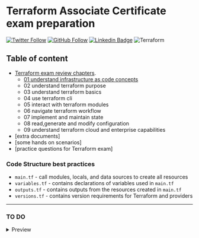 #  Terraform Associate Certificate exam preparation


[![Twitter Follow](https://img.shields.io/twitter/follow/045_hamid?label=045_hamid&style=plastic&logo=twitter&color=blue)](https://twitter.com/045_hamid)
[![GitHub Follow](https://img.shields.io/github/followers/hamidgholami?label=hamidgholami&style=plastic&logo=github&color=green)](https://github.com/hamidgholami)
[![Linkedin Badge](https://img.shields.io/badge/hamid--gholami-LinkedIn-blue?logo=linkedin)](https://www.linkedin.com/in/hamid-gholami/)
![Terraform](https://img.shields.io/badge/terraform-%235835CC.svg?style=plastic&logo=terraform&logoColor=white)
## Table of content

* [Terraform exam review chapters](https://learn.hashicorp.com/tutorials/terraform/associate-review).
    * [01 understand infrastructure as code concepts](https://github.com/hamidgholami/terraform_lab/blob/main/01-understand-infrastructure-as-code-concepts/README.md)
    * 02 understand terraform purpose
    * 03 understand terraform basics
    * 04 use terraform cli
    * 05 interact with terraform modules
    * 06 navigate terraform workflow
    * 07 implement and maintain state
    * 08 read,generate and modify configuration
    * 09 understand terraform cloud and enterprise capabilities
* [extra documents]
* [some hands on scenarios]
* [practice questions for Terraform exam]
### Code Structure best practices

- `main.tf` - call modules, locals, and data sources to create all resources
- `variables.tf` - contains declarations of variables used in `main.tf`
- `outputs.tf` - contains outputs from the resources created in `main.tf`
- `versions.tf` - contains version requirements for Terraform and providers


* * *
### TO DO
<details>
<summary> Preview </summary>

- [ ] Create a directory for each chapter of [Terraform exam review](https://learn.hashicorp.com/tutorials/terraform/associate-review).
- [ ] In the each directories should be a README.md file which is contained chapter content associated.
- [ ] Each chapter should be have some scenario with aws.
- [ ] This README.md file should use as a table of content.

</details>
